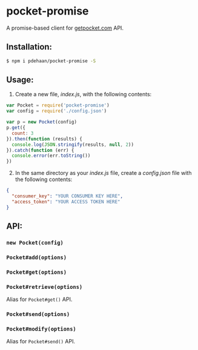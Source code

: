 # pocket-promise

A promise-based client for [getpocket.com](http://getpocket.com/developer/) API.

## Installation:

```sh
$ npm i pdehaan/pocket-promise -S
```

## Usage:

1. Create a new file, _index.js_, with the following contents:
```js
var Pocket = require('pocket-promise')
var config = require('./config.json')

var p = new Pocket(config)
p.get({
  count: 3
}).then(function (results) {
  console.log(JSON.stringify(results, null, 2))
}).catch(function (err) {
  console.error(err.toString())
})
```

2. In the same directory as your _index.js_ file, create a _config.json_ file with the following contents:
```json
{
  "consumer_key": "YOUR CONSUMER KEY HERE",
  "access_token": "YOUR ACCESS TOKEN HERE"
}
```

## API:

### `new Pocket(config)`

### `Pocket#add(options)`

### `Pocket#get(options)`

### `Pocket#retrieve(options)`
Alias for `Pocket#get()` API.

### `Pocket#send(options)`

### `Pocket#modify(options)`
Alias for `Pocket#send()` API.
